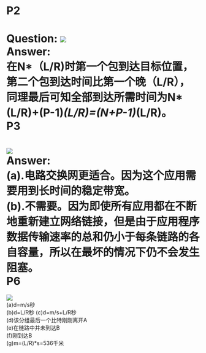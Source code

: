 P2
=================
Question:
![](https://i.imgur.com/gtFrVbC.png)  
Answer:  
在N*（L/R)时第一个包到达目标位置，第二个包到达时间比第一个晚（L/R），同理最后可知全部到达所需时间为N*(L/R)+(P-1)*(L/R)=(N+P-1)*(L/R)。  
P3  
=================
![](https://i.imgur.com/QKPMfGL.png)  
Answer:  
(a).电路交换网更适合。因为这个应用需要用到长时间的稳定带宽。  
(b).不需要。因为即使所有应用都在不断地重新建立网络链接，但是由于应用程序数据传输速率的总和仍小于每条链路的各自容量，所以在最坏的情况下仍不会发生阻塞。  
P6  
=================
![](https://i.imgur.com/8rxRz8q.png)  
(a)d=m/s秒  
(b)d=L/R秒 
(c)d=m/s+L/R秒  
(d)该分组最后一个比特刚刚离开A  
(e)在链路中并未到达B  
(f)刚到达B  
(g)m=(L/R)*s=536千米
